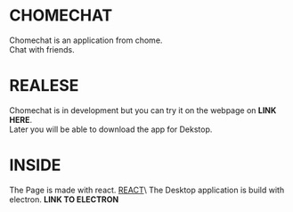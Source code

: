 # CHOMECHAT

Chomechat is an application from chome.\
Chat with friends.

# REALESE

Chomechat is in development but you can try it on the webpage on __LINK HERE__.\
Later you will be able to download the app for Dekstop.

# INSIDE

The Page is made with react. [REACT]("https://reactjs.org/")\
The Desktop application is build with electron. __LINK TO ELECTRON__
